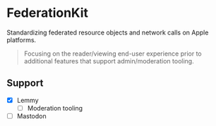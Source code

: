 # FederationKit

Standardizing federated resource objects and network calls on Apple platforms.

> Focusing on the reader/viewing end-user experience prior to additional features that support admin/moderation tooling.

## Support

- [x] Lemmy
    - [ ] Moderation tooling
- [ ] Mastodon
